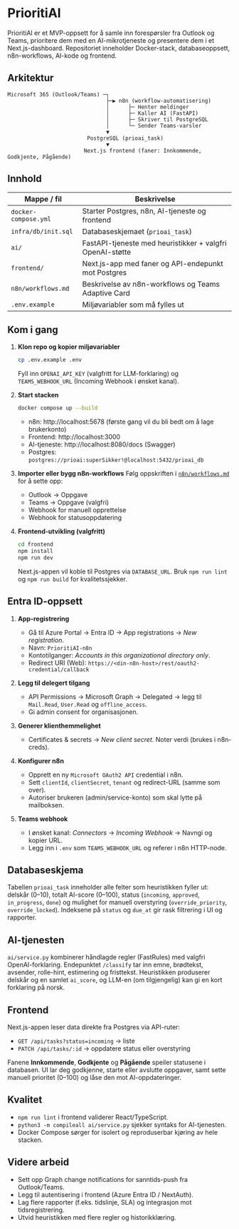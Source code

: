 # PrioritiAI

PrioritiAI er et MVP-oppsett for å samle inn forespørsler fra Outlook og Teams, prioritere dem med en AI-mikrotjeneste og presentere dem i et Next.js-dashboard. Repositoriet inneholder Docker-stack, databaseoppsett, n8n-workflows, AI-kode og frontend.

## Arkitektur

```
Microsoft 365 (Outlook/Teams) ─┐
                               ├─▶ n8n (workflow-automatisering)
                               │      ├─ Henter meldinger
                               │      ├─ Kaller AI (FastAPI)
                               │      ├─ Skriver til PostgreSQL
                               │      └─ Sender Teams-varsler
                               ▼
                         PostgreSQL (prioai_task)
                               ▼
                        Next.js frontend (faner: Innkommende, Godkjente, Pågående)
```

## Innhold

| Mappe / fil                | Beskrivelse |
|----------------------------|-------------|
| `docker-compose.yml`       | Starter Postgres, n8n, AI-tjeneste og frontend |
| `infra/db/init.sql`        | Databaseskjemaet (`prioai_task`) |
| `ai/`                      | FastAPI-tjeneste med heuristikker + valgfri OpenAI-støtte |
| `frontend/`                | Next.js-app med faner og API-endepunkt mot Postgres |
| `n8n/workflows.md`         | Beskrivelse av n8n-workflows og Teams Adaptive Card |
| `.env.example`             | Miljøvariabler som må fylles ut |

## Kom i gang

1. **Klon repo og kopier miljøvariabler**
   ```bash
   cp .env.example .env
   ```
   Fyll inn `OPENAI_API_KEY` (valgfritt for LLM-forklaring) og `TEAMS_WEBHOOK_URL` (Incoming Webhook i ønsket kanal).

2. **Start stacken**
   ```bash
   docker compose up --build
   ```
   - n8n: http://localhost:5678 (første gang vil du bli bedt om å lage brukerkonto)
   - Frontend: http://localhost:3000
   - AI-tjeneste: http://localhost:8080/docs (Swagger)
   - Postgres: `postgres://prioai:superSikker!@localhost:5432/prioai_db`

3. **Importer eller bygg n8n-workflows**
   Følg oppskriften i [`n8n/workflows.md`](n8n/workflows.md) for å sette opp:
   - Outlook → Oppgave
   - Teams → Oppgave (valgfri)
   - Webhook for manuell opprettelse
   - Webhook for statusoppdatering

4. **Frontend-utvikling (valgfritt)**
   ```bash
   cd frontend
   npm install
   npm run dev
   ```
   Next.js-appen vil koble til Postgres via `DATABASE_URL`. Bruk `npm run lint` og `npm run build` for kvalitetssjekker.

## Entra ID-oppsett

1. **App-registrering**
   - Gå til Azure Portal → Entra ID → App registrations → *New registration*.
   - Navn: `PrioritiAI-n8n`
   - Kontotilganger: *Accounts in this organizational directory only*.
   - Redirect URI (Web): `https://<din-n8n-host>/rest/oauth2-credential/callback`

2. **Legg til delegert tilgang**
   - API Permissions → Microsoft Graph → Delegated → legg til `Mail.Read`, `User.Read` og `offline_access`.
   - Gi admin consent for organisasjonen.

3. **Generer klienthemmelighet**
   - Certificates & secrets → *New client secret*. Noter verdi (brukes i n8n-creds).

4. **Konfigurer n8n**
   - Opprett en ny `Microsoft OAuth2 API` credential i n8n.
   - Sett `clientId`, `clientSecret`, `tenant` og redirect-URL (samme som over).
   - Autoriser brukeren (admin/service-konto) som skal lytte på mailboksen.

5. **Teams webhook**
   - I ønsket kanal: *Connectors* → *Incoming Webhook* → Navngi og kopier URL.
   - Legg inn i `.env` som `TEAMS_WEBHOOK_URL` og referer i n8n HTTP-node.

## Databaseskjema

Tabellen `prioai_task` inneholder alle felter som heuristikken fyller ut: delskår (0–10), totalt AI-score (0–100), status (`incoming`, `approved`, `in_progress`, `done`) og mulighet for manuell overstyring (`override_priority`, `override_locked`). Indeksene på `status` og `due_at` gir rask filtrering i UI og rapporter.

## AI-tjenesten

`ai/service.py` kombinerer håndlagde regler (FastRules) med valgfri OpenAI-forklaring. Endepunktet `/classify` tar inn emne, brødtekst, avsender, rolle-hint, estimering og fristtekst. Heuristikken produserer delskår og en samlet `ai_score`, og LLM-en (om tilgjengelig) kan gi en kort forklaring på norsk.

## Frontend

Next.js-appen leser data direkte fra Postgres via API-ruter:
- `GET /api/tasks?status=incoming` → liste
- `PATCH /api/tasks/:id` → oppdatere status eller overstyring

Fanene **Innkommende**, **Godkjente** og **Pågående** speiler statusene i databasen. UI lar deg godkjenne, starte eller avslutte oppgaver, samt sette manuell prioritet (0–100) og låse den mot AI-oppdateringer.

## Kvalitet

- `npm run lint` i frontend validerer React/TypeScript.
- `python3 -m compileall ai/service.py` sjekker syntaks for AI-tjenesten.
- Docker Compose sørger for isolert og reproduserbar kjøring av hele stacken.

## Videre arbeid

- Sett opp Graph change notifications for sanntids-push fra Outlook/Teams.
- Legg til autentisering i frontend (Azure Entra ID / NextAuth).
- Lag flere rapporter (f.eks. tidslinje, SLA) og integrasjon mot tidsregistrering.
- Utvid heuristikken med flere regler og historikklæring.
